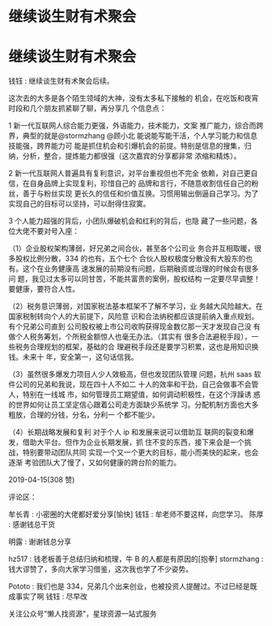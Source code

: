 # 继续谈生财有术聚会

# 继续谈生财有术聚会

钱钰 : 继续谈生财有术聚会后续。

这次去的大多是各个陌生领域的大神，没有太多私下接触的 机会，在吃饭和夜宵时段和几个朋友抓紧聊了聊，再分享几 个信息点：

1 新一代互联网人综合能力更强，外语能力，技术能力，文案 推广能力，综合而跨界，典型的就是@stormzhang @顾小北 能说能写能干活，个人学习能力和信息技能强，跨界能力可 能是抓住机会和引爆机会的前提。特别是信息的搜集，归 纳，分析，整合，提炼能力都很强（这次嘉宾的分享都非常 浓缩和精炼）。

2 新一代互联网人普遍具有复利意识，对平台重视但也不完全 依赖，对自己更自信，在自身品牌上实现复利，珍惜自己的 品牌和言行，不随意收割信任自己的粉丝，善于与粉丝实现 更长久的信任和价值互换。习惯用输出倒逼自己学习。为了 实现自己的目标可以坚持，可以耐得住寂寞。

3 个人能力超强的背后，小团队爆破机会和红利的背后，也隐 藏了一些问题，各位大佬不要对号入座：

（1）企业股权架构薄弱，好兄弟之间合伙，甚至各个公司业 务合并互相取暖，很多股权比例分散，334 的也有，五个七个 合伙人股权极度分散没有大股东的也有。这个在业务健康高 速发展的前期没有问题，后期融资或治理的时候会有很多问 题，我见过太多可以同甘苦，不能共富贵的案例，股权结构 一定要尽早调整！要健康，要符合人性。

（2）税务意识薄弱，对国家税法基本框架不了解不学习，业 务越大风险越大。在国家税制转向个人的大前提下，风险意 识和合法纳税都应该提前纳入重点规划。有个兄弟公司直到 公司股权被上市公司收购获得现金数亿那一天才发现自己没 有做个人税务筹划，个所税金额惊人也毫无办法。（其实有 很多合法避税手段），一些税务合理规划的框架，基础的合 理避税手段还是要学习积累，这也是用知识换钱。未来十 年，安全第一，这句话信我。

（3）虽然很多爆发力项目人少人效极高，但也发现团队管理 问题，杭州 saas 软件公司的兄弟和我说，现在四十人不如二 十人的效率和干劲，自己会做事不会管人，特别在一线城 市，如何管理员工期望值，如何调动积极性，在这个浮躁诱 惑的世界如何让员工坚定信心跟着公司走方面缺少系统学 习。分配机制方面也大多粗放，合理的分钱，分名，分利一 个都不能少。

（4）长期战略发展和复利 对于个人 ip 和发展来说可以借助互 联网的裂变和爆发，借助大平台。但作为企业长期发展，抓 住不变的东西，接下来会是一个挑战，特别要带动团队共同 实现一个又一个更大的目标，能小而美快的起来，也会逐渐 考验团队大了慢了，又如何健康的跨台阶的能力。

2019-04-15(308 赞)

评论区：

牟长青 : 小密圈的大佬都好爱分享[愉快] 钱钰 : 牟老师不要这样，向您学习。 陈厚 : 感谢钱总干货

明露 : 谢谢钱总分享

hz517 : 钱老板善于总结归纳和梳理，牛 B 的人都是有原因的[抱拳] stormzhang : 钱大谬赞了，多向大家学习借鉴，这次我也学了不少姿势。

Pototo : 我们也是 334，兄弟几个出来创业，也被投资人提醒过。不过已经是既成事实了啊 钱钰 : 尽早改

关注公众号"懒人找资源"，星球资源一站式服务